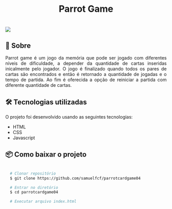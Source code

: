<h1 align="center">Parrot Game</h1>  

<h1>
  <img src="assets/parrotgame.gif"></img>
</h1>

## 🔖 Sobre
<p align="justify">
Parrot game é um jogo da memória que pode ser jogado com diferentes níveis de dificuldade, a depender da quantidade de cartas inseridas inicalmente pelo jogador. O jogo é finalizado quando todos os pares de cartas são encontrados e então é retornado a quantidade de jogadas e o tempo de partida. Ao fim é oferecida a opção de reiniciar a partida com diferente quantidade de cartas.</p>

## 🛠 Tecnologias utilizadas
O projeto foi desenvolvido usando as seguintes tecnologias:

- HTML
- CSS
- Javascript

## 📦 Como baixar o projeto

```bash

  # Clonar repositório
  $ git clone https://github.com/samuelfcf/parrotcardgame04

  # Entrar no diretório
  $ cd parrotcardgame04

  # Executar arquivo index.html
  
```
